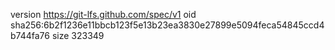 version https://git-lfs.github.com/spec/v1
oid sha256:6b2f1236e11bbcb123f5e13b23ea3830e27899e5094feca54845ccd4b744fa76
size 323349
